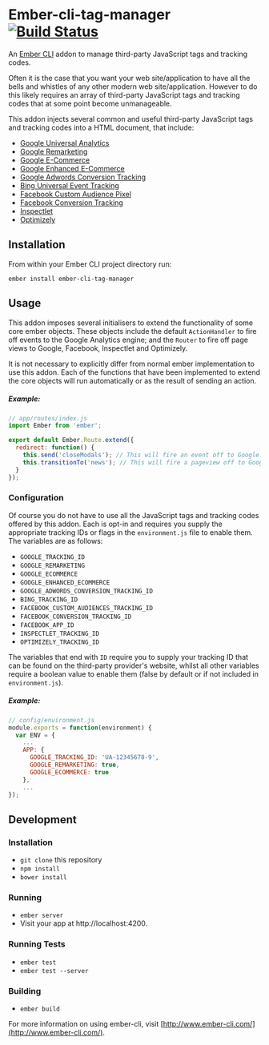 # Ember-cli-tag-manager [![Build Status](https://travis-ci.org/tomasbasham/ember-cli-tag-manager.svg?branch=master)](https://travis-ci.org/tomasbasham/ember-cli-tag-manager)

An [Ember CLI](http://www.ember-cli.com/) addon to manage third-party JavaScript tags and tracking codes.

Often it is the case that you want your web site/application to have all the bells and whistles of any other modern web site/application. However to do this likely requires an array of third-party JavaScript tags and tracking codes that at some point become unmanageable.

This addon injects several common and useful third-party JavaScript tags and tracking codes into a HTML document, that include:

* [Google Universal Analytics](http://www.google.com/analytics/)
* [Google Remarketing](http://www.google.com/analytics/)
* [Google E-Commerce](http://www.google.com/analytics/)
* [Google Enhanced E-Commerce](http://www.google.com/analytics/)
* [Google Adwords Conversion Tracking](https://www.google.co.uk/adwords/)
* [Bing Universal Event Tracking](https://bingads.microsoft.com/)
* [Facebook Custom Audience Pixel](https://business.facebook.com/)
* [Facebook Conversion Tracking](https://business.facebook.com/)
* [Inspectlet](https://www.inspectlet.com/)
* [Optimizely](https://www.optimizely.com/)

## Installation

From within your Ember CLI project directory run:
```
ember install ember-cli-tag-manager
```

## Usage

This addon imposes several initialisers to extend the functionality of some core ember objects. These objects include the default `ActionHandler` to fire off events to the Google Analytics engine; and the `Router` to fire off page views to Google, Facebook, Inspectlet and Optimizely.

It is not necessary to explicitly differ from normal ember implementation to use this addon. Each of the functions that have been implemented to extend the core objects will run automatically or as the result of sending an action.

##### <a name="invocation-example"></a>Example:

```JavaScript
// app/routes/index.js
import Ember from 'ember';

export default Ember.Route.extend({
  redirect: function() {
    this.send('closeModals'); // This will fire an event off to Google.
    this.transitionTo('news'); // This will fire a pageview off to Google, Facebook, Inspectlet and Optimizely.
  }
});
```

### Configuration

Of course you do not have to use all the JavaScript tags and tracking codes offered by this addon. Each is opt-in and requires you supply the appropriate tracking IDs or flags in the `environment.js` file to enable them. The variables are as follows:

* `GOOGLE_TRACKING_ID`
* `GOOGLE_REMARKETING`
* `GOOGLE_ECOMMERCE`
* `GOOGLE_ENHANCED_ECOMMERCE`
* `GOOGLE_ADWORDS_CONVERSION_TRACKING_ID`
* `BING_TRACKING_ID`
* `FACEBOOK_CUSTOM_AUDIENCES_TRACKING_ID`
* `FACEBOOK_CONVERSION_TRACKING_ID`
* `FACEBOOK_APP_ID`
* `INSPECTLET_TRACKING_ID`
* `OPTIMIZELY_TRACKING_ID`

The variables that end with `ID` require you to supply your tracking ID that can be found on the third-party provider's website, whilst all other variables require a boolean value to enable them (false by default or if not included in `environment.js`).

##### <a name="configuration-example"></a>Example:

```JavaScript
// config/environment.js
module.exports = function(environment) {
  var ENV = {
    ...
    APP: {
      GOOGLE_TRACKING_ID: 'UA-12345678-9',
      GOOGLE_REMARKETING: true,
      GOOGLE_ECOMMERCE: true
    },
    ...
});
```

## Development

### Installation

* `git clone` this repository
* `npm install`
* `bower install`

### Running

* `ember server`
* Visit your app at http://localhost:4200.

### Running Tests

* `ember test`
* `ember test --server`

### Building

* `ember build`

For more information on using ember-cli, visit [http://www.ember-cli.com/](http://www.ember-cli.com/).
